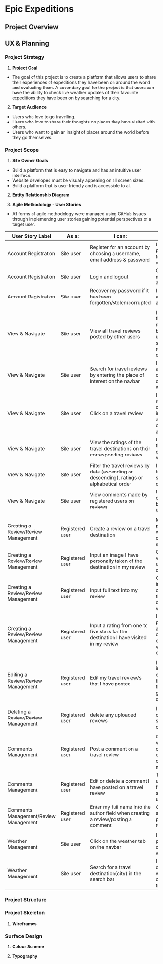 # Epic Expeditions

## Project Overview

## UX & Planning

### Project Strategy
  
  1. **Project Goal** 
  - The goal of this project is to create a platform that allows users to share their experiences of expeditions they have been on around the world and evaluating them. A secondary goal for the project is that users can have the ability to check live weather updates of their favourite expeditions they have been on by searching for a city.

  2. **Target Audience**
  - Users who love to go travelling.
  - Users who love to share their thoughts on places they have visited with others.
  - Users who want to gain an insight of places around the world before they go themselves.

### Project Scope

  1. **Site Owner Goals**
  - Build a platform that is easy to navigate and has an intuitive user interface.
  - Website developed must be visually appealing on all screen sizes.
  - Build a platform that is user-friendly and is accessible to all.

  2. **Entity Relationship Diagram**

  3. **Agile Methodology - User Stories**
    
  - All forms of agile methodology were managed using GitHub Issues through implementing user stories gaining potential perspectives of a target user.

  | **User Story Label** | **As a:** | **I can:** | **So that:** |
  | ----- | ----- | ----- | ----- |
  | Account Registration | Site user | Register for an account by choosing a username, email address & password | I can have a personal account to post reviews and comments |
  | Account Registration | Site user | Login and logout | Only I can access my personal account |
  | Account Registration | Site user | Recover my password if it has been forgotten/stolen/corrupted | I can recover access to my account |
  | | | | |
  | View & Navigate | Site user | View all travel reviews posted by other users | I can browse through all reviews posted by registered users and also select a specific review to read in detail |
  | View & Navigate | Site user | Search for travel reviews by entering the place of interest on the navbar | I can easily access a review of a specific destination I would like to view |
  | View & Navigate | Site user | Click on a travel review | I can read the full review which contains more information such as full text, image of the destination and ratings |
  | View & Navigate | Site user | View the ratings of the travel destinations on their corresponding reviews | I can see which is the most popular destinations to visit |
  | View & Navigate | Site user | Filter the travel reviews by date (ascending or descending), ratings or alphabetical order | I can select a travel review of a specific destination |
  | View & Navigate | Site user | View comments made by registered users on reviews | I can read the conversation between different users |
  | | | | |
  | Creating a Review/Review Management | Registered user | Create a review on a travel destination | My review is posted on the website for others to view and comment on |
  | Creating a Review/Review Management | Registered user | Input an image I have personally taken of the destination in my review | Other users can view the uploaded image on my review |
  | Creating a Review/Review Management | Registered user | Input full text into my review | Other users including myself can view my full thoughts of the destination I have visited |
  | Creating a Review/Review Management | Registered user | Input a rating from one to five stars for the destination I have visited in my review | I can rate the place of travel and other users can have the opportunity to view my opinion of the place |
  | | | | |
  | Editing a Review/Review Management | Registered user | Edit my travel review/s that I have posted | I can update images uploaded, edit full text of the review or edit the ratings I have given the travel destination |
  | | | | |
  | Deleting a Review/Review Management | Registered user | delete any uploaded reviews | I can remove this off the website so other users cannot view it |
  | | | | |
  | Comments Management | Registered user | Post a comment on a travel review | Other users can view my comment and engage in a conversation with me |
  | Comments Management | Registered user | Edit or delete a comment I have posted on a travel review | The comment is updated/removed from the review so that other users cant view it |
  | Comments Management/Review Management | Registered user | Enter my full name into the author field when creating a review/posting a comment| Other users can see who is posting the relevant content |
  | | | | |
  | Weather Management | Site user | Click on the weather tab on the navbar | I can divert to the page which contains the weather app |
  | Weather Management | Site user | Search for a travel destination(city) in the search bar | I can view full details of the weather for that corresponding travel destination |



  

  




### Project Structure

### Project Skeleton

  1. **Wireframes**

### Surface Design

  1. **Colour Scheme**

  2. **Typography**
    